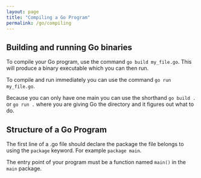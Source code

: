 ```yaml
---
layout: page
title: "Compiling a Go Program"
permalink: /go/compiling
---
```


## Building and running Go binaries

To compile your Go program, use the command `go build my_file.go`.  This will produce a binary executable which you can then run.

To compile and run immediately you can use the command `go run my_file.go`.

Because you can only have one main you can use the shorthand `go build .` or `go run .` where you are giving Go the directory and it figures out what to do.

## Structure of a Go Program

The first line of a .go file should declare the package the file belongs to using the `package` keyword.  For example `package main`.

The entry point of your program must be a function named `main()` in the `main` package.
